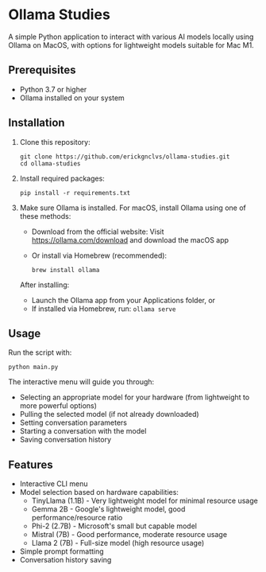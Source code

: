 # Ollama Studies

A simple Python application to interact with various AI models locally using Ollama on MacOS, with options for lightweight models suitable for Mac M1.

## Prerequisites

- Python 3.7 or higher
- Ollama installed on your system

## Installation

1. Clone this repository:
   ```
   git clone https://github.com/erickgnclvs/ollama-studies.git
   cd ollama-studies
   ```

2. Install required packages:
   ```
   pip install -r requirements.txt
   ```

3. Make sure Ollama is installed. For macOS, install Ollama using one of these methods:

   - Download from the official website:
     Visit https://ollama.com/download and download the macOS app

   - Or install via Homebrew (recommended):
     ```
     brew install ollama
     ```

   After installing:
   - Launch the Ollama app from your Applications folder, or
   - If installed via Homebrew, run: `ollama serve`

## Usage

Run the script with:
```
python main.py
```

The interactive menu will guide you through:
- Selecting an appropriate model for your hardware (from lightweight to more powerful options)
- Pulling the selected model (if not already downloaded)
- Setting conversation parameters
- Starting a conversation with the model
- Saving conversation history

## Features

- Interactive CLI menu
- Model selection based on hardware capabilities:
  - TinyLlama (1.1B) - Very lightweight model for minimal resource usage
  - Gemma 2B - Google's lightweight model, good performance/resource ratio
  - Phi-2 (2.7B) - Microsoft's small but capable model
  - Mistral (7B) - Good performance, moderate resource usage
  - Llama 2 (7B) - Full-size model (high resource usage)
- Simple prompt formatting
- Conversation history saving
